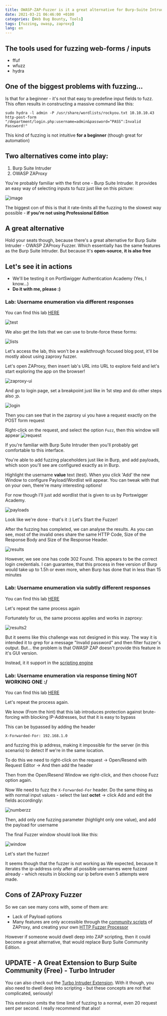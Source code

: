 ```yaml
---
title: OWASP-ZAP-Fuzzer is it a great alternative for Burp-Suite Intruder?
date: 2021-03-21 06:46:00 +0100
categories: [Web Bug Bounty, Tools]
tags: [fuzzing, owasp, zaproxy]
lang: en
---
```


## The tools used for fuzzing web-forms / inputs
- ffuf
- wfuzz
- hydra

## One of the biggest problems with fuzzing...
Is that for a beginner - it's not that easy to predefine input fields to fuzz. This often results in constructing a massive command like this:

```sudo hydra -l admin -P /usr/share/wordlists/rockyou.txt 10.10.10.43 http-post-form "/department/login.php:username=admin&password=^PASS^:Invalid Password!"```

This kind of fuzzing is not intuitive **for a beginner** (though great for automation)

## Two alternatives come into play:
1. Burp Suite Intruder
1. OWASP ZAProxy

You're probably familiar with the first one - Burp Suite Intruder. It provides an easy way of selecting inputs to fuzz just like on this picture:

![image](https://portswigger.net/burp/documentation/desktop/images/intruder-enumerating-positions-940.png)

The biggest con of this is that it rate-limits all the fuzzing to the slowest way possible - **if you're not using Professional Edition**

## A great alternative
Hold your seats though, because there's a great alternative for Burp Suite Intruder - OWASP ZAProxy Fuzzer.
Which essentially has the same features as the Burp Suite Intruder. But because It's **open-source**, **it is also free**

## Let's see it in actions
- We'll be testing it on PortSwigger Authentication Academy (Yes, I know...)
- **Do it with me, please :)**

### Lab: Username enumeration via different responses

You can find this lab [HERE](https://portswigger.net/web-security/authentication/password-based/lab-username-enumeration-via-different-responses)

![test](https://imgur.com/68MSbfB.jpg)

We also get the lists that we can use to brute-force these forms:

![lists](https://imgur.com/vFcOttN.jpg)

Let's access the lab, this won't be a walkthrough focused blog post, it'll be mostly about using zaproxy fuzzer.


Let's open ZAProxy, then insert lab's URL into URL to explore field and let's start exploring the app on the browser!

![zaproxy-ui](https://imgur.com/DIdjAAH.jpg)

And go to login page, set a breakpoint just like in 1st step and do other steps also ;p.

![login](https://imgur.com/JBhp9uI.jpg)

Then you can see that in the zaproxy ui you have a request exactly on the POST form request

Right-click on the request, and select the option ```Fuzz```, then this window will appear
![request](https://imgur.com/Y2rs8Uz.jpg)

If you're familiar with Burp Suite Intruder then you'll probably get comfortable to this interface.

You're able to add fuzzing placeholders just like in Burp, and add payloads, which soon you'll see are configured exactly as in Burp.

Highlight the username **value** text (test). When you click 'Add' the new Window to configure Payload/Wordlist will appear. You can tweak with that on your own, there're many interesting options!

For now though I'll just add wordlist that is given to us by Portswigger Academy.

![payloads](https://imgur.com/yz3wSFS.jpg)

Look like we're done - that's it :) Let's Start the Fuzzer!

After the fuzzing has completed, we can analyse the results.
As you can see, most of the invalid ones share the same HTTP Code, Size of the Response Body and Size of the Response Header.

![results](https://imgur.com/BvsjIWv.jpg)

However, we see one has code 302 Found. This appears to be the correct login credentials. I can guarantee, that this process in free version of Burp would take up to 1.5h or even more, when Burp has done that in less than 15 minutes

### Lab: Username enumeration via subtly different responses

You can find this lab [HERE](https://portswigger.net/web-security/authentication/password-based/lab-username-enumeration-via-subtly-different-responses)

Let's repeat the same process again

Fortunately for us, the same process applies and works in zaproxy:

![results2](https://imgur.com/qmMrOFW.jpg)

But it seems like this challenge was not designed in this way. The way it is intended it to grep for a message "Invalid password" and then filter fuzzer's output. But... the problem is that OWASP ZAP doesn't provide this feature in it's GUI version.

Instead, it it support in the [scripting engine](https://github.com/zaproxy/community-scripts/tree/master/httpfuzzerprocessor)




###  Lab: Username enumeration via response timing NOT WORKING ONE :/

You can find this lab [HERE](https://portswigger.net/web-security/authentication/password-based/lab-username-enumeration-via-response-timing)

Let's repeat the process again.

We know (From the hint) that this lab introduces protection against brute-forcing with blocking IP-Addresses, but that it is easy to bypass

This can be bypassed by adding the header

```X-Forwarded-For: 192.168.1.0```

and fuzzing this ip address, making it impossible for the server (in this scenario) to detect If we're in the same location.

To do this we need to right-click on the request -> Open/Resend with Request Editor -> And then add the header

Then from the Open/Resend Window we right-click, and then choose Fuzz option again.

Now We need to fuzz the ```X-Forwarded-For``` header. Do the same thing as with normal input values - select the last **octet** -> click Add and edit the fields accordingly:

![numberzz](https://imgur.com/o5Nfk4p.jpg)

Then, add only one fuzzing parameter (highlight only one value), and add the payload for username

The final Fuzzer window should look like this:

![window](https://imgur.com/TvfeSes.jpg)

Let's start the fuzzer!

It seems though that the fuzzer is not working as We expected, because It iterates the ip-address only after all possible usernames were fuzzed already - which results in blocking our ip before even 5 attempts were made.


## Cons of ZAProxy Fuzzer
So we can see many cons with, some of them are:
- Lack of Payload options
- Many features are only accessible through the [community scripts](https://github.com/zaproxy/community-scripts) of ZAProxy, and creating your own [HTTP Fuzzer Processor](https://github.com/zaproxy/community-scripts/tree/main/httpfuzzerprocessor)

However if someone would dwell deep into ZAP scripting, then it could become a great alternative, that would replace Burp Suite Community Edition.

## UPDATE - A Great Extension to Burp Suite Community (Free) - Turbo Intruder

You can also check out the [Turbo Intruder Extension](https://portswigger.net/research/turbo-intruder-embracing-the-billion-request-attack).
With it though, you also need to dwell deep into scripting - but these concepts are not that complicated, seriously!

This extension omits the time limit of fuzzing to a normal, even 20 request sent per second. I really recommend that also!
